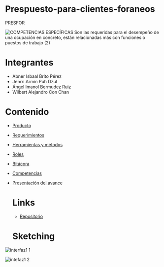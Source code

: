 # Prespuesto-para-clientes-foraneos
PRESFOR 

![COMPETENCIAS ESPECÍFICAS Son las requeridas para el desempeño de una ocupación en concreto, están relacionadas más con funciones o puestos de trabajo  (2)](https://github.com/JenrriPuch/Prespusto-para-clientes-foraneos/assets/144386193/bfc4a0bd-e90e-414e-9b84-bad9bd172f22)

# Integrantes 
- Abner Isbaal Brito Pérez
- Jenrri Armin Puh Dzul
- Ángel Imanol Bermudez Ruiz
- Wilbert Alejandro Con Chan

# Contenido 
- [Producto](https://github.com/JenrriPuch/Prespusto-para-clientes-foraneos/blob/main/producto.md)
- [Requerimientos](https://github.com/JenrriPuch/Prespusto-para-clientes-foraneos/blob/main/REQUERIMIENTOS.md)
- [Herramientas y métodos](https://github.com/JenrriPuch/Prespusto-para-clientes-foraneos/blob/main/Herramientas%20y%20m%C3%A9todos.md)
- [Roles](https://github.com/JenrriPuch/Prespusto-para-clientes-foraneos/blob/main/Roles.md)
- [Bitácora](https://github.com/JenrriPuch/Prespusto-para-clientes-foraneos/blob/main/Bit%C3%A1cora.md)
- [Competencias](https://github.com/JenrriPuch/Prespusto-para-clientes-foraneos/blob/main/Competencias.md)
- [Presentación del avance](https://github.com/JenrriPuch/Prespusto-para-clientes-foraneos/blob/main/Presentaci%C3%B3n%20del%20Avance.md)

  # Links

  - [Repositorio](https://github.com/JenrriPuch/Prespusto-para-clientes-foraneos)


  # Sketching

![interfaz1 1](https://github.com/JenrriPuch/Prespusto-para-clientes-foraneos/assets/144386193/b8686a30-f24e-4e84-87f4-36ea9f7be293)


![intefaz1 2](https://github.com/JenrriPuch/Prespusto-para-clientes-foraneos/assets/144386193/ff56052c-a136-4001-b361-6fe7fd23bd14)

